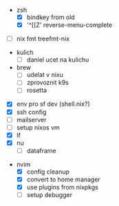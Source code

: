 - zsh
  - [x] bindkey from old
  - [x] '^[[Z' reverse-menu-complete
- [ ] nix fmt treefmt-nix
- kulich
  - [ ] daniel ucet na kulichu
- brew
  - [ ] udelat v nixu
  - [ ] zprovoznit k9s
  - [ ] rosetta
- [x] env pro sf dev (shell.nix?)
- [x] ssh config
- [ ] mailserver
- [ ] setup nixos vm
- [x] lf
- [x] nu
  - [ ] dataframe
- nvim
  - [x] config cleanup
  - [x] convert to home manager
  - [x] use plugins from nixpkgs
  - [ ] setup debugger
